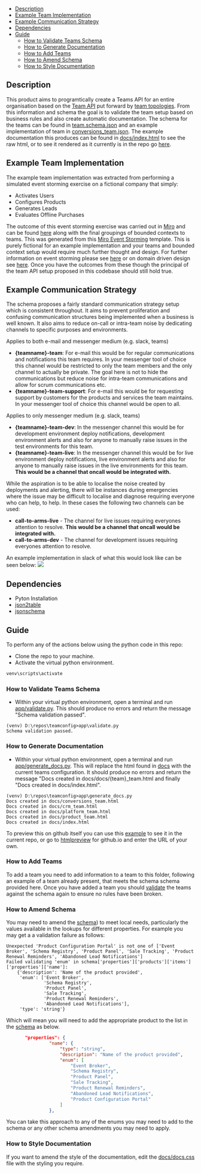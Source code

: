 - [Description](#description)
- [Example Team Implementation](#example-team-implementation)
- [Example Communication Strategy](#example-communication-strategy)
- [Dependencies](#dependencies)
- [Guide](#guide)
  - [How to Validate Teams Schema](#how-to-validate-teams-schema)
  - [How to Generate Documentation](#how-to-generate-documentation)
  - [How to Add Teams](#how-to-add-teams)
  - [How to Amend Schema](#how-to-amend-schema)
  - [How to Style Documentation](#how-to-style-documentation)

## Description

This product aims to programtically create a Teams API for an entire organisation based on the [Team API](https://github.com/TeamTopologies/Team-API-template) put forward by [team topologies](https://teamtopologies.com/).
From this information and schema the goal is to validate the team setup based on business rules and also create automatic documentation.
The schema for the teams can be found in [team.schema.json](/teams/schema/team.schema.json) and an example implementation of team in [conversions_team.json](/teams/conversions_team.json).
The example documentation this produces can be found in [docs/index.html](docs/index.html) to see the raw html, or to see it rendered as it currently is in the repo go [here](https://htmlpreview.github.io/?https://raw.githubusercontent.com/griff182uk/teamconfig/master/docs/index.html).

## Example Team Implementation

The example team implementation was extracted from performing a simulated event storming exercise on a fictional company that simply:

- Activates Users
- Configures Products
- Generates Leads
- Evaluates Offline Purchases

The outcome of this event storming exercise was carried out in [Miro](https://miro.com) and can be found [here](https://miro.com/app/board/o9J_l5MkTHM=/) along with the final groupings of bounded contexts to teams. This was generated from this [Miro Event Storming](https://miro.com/miroverse/event-storming/) template.
This is purely fictional for an example implementation and your teams and bounded context setup would require much further thought and design. For further information on event storming please see [here](https://www.eventstorming.com/) or on domain driven design see [here](https://martinfowler.com/bliki/DomainDrivenDesign.html). Once you have the outcomes from these though the principal of the team API setup proposed in this codebase should still hold true.

## Example Communication Strategy

The schema proposes a fairly standard communication strategy setup which is consistent throughout. It aims to prevent proliferation and confusing communication structures being implemented when a business is well known. It also aims to reduce on-call or intra-team noise by dedicating channels to specific purposes and environments.

Applies to both e-mail and messenger medium (e.g. slack, teams)

- **{teamname}-team**: For e-mail this would be for regular communications and notifications this team requires. In your messenger tool of choice this channel would be restricted to only the team members and the only channel to actually be private. The goal here is not to hide the communications but reduce noise for intra-team communications and allow for scrum communications etc.
- **{teamname}-team-support**: For e-mail this would be for requesting support by customers for the products and services the team maintains. In your messenger tool of choice this channel would be open to all.

Applies to only messenger medium (e.g. slack, teams)

- **{teamname}-team-dev**: In the messenger channel this would be for development environment deploy notifications, development environment alerts and also for anyone to manually raise issues in the test environments for this team.
- **{teamname}-team-live**: In the messenger channel this would be for live environment deploy notifications, live environment alerts and also for anyone to manually raise issues in the live environments for this team. **This would be a channel that oncall would be integrated with.**

While the aspiration is to be able to localise the noise created by deployments and alerting, there will be instances during emergencies where the issue may be difficult to localise and diagnose requiring everyone who can help, to help. In these cases the following two channels can be used:

- **call-to-arms-live** - The channel for live issues requiring everyones attention to resolve. **This would be a channel that oncall would be integrated with.**
- **call-to-arms-dev** - The channel for development issues requiring everyones attention to resolve.

An example implementation in slack of what this would look like can be seen below:
<img src="img/slack.png"/>

## Dependencies

- Pyton Installation
- [json2table](https://pypi.org/project/json2table/)
- [jsonschema](https://pypi.org/project/jsonschema/)

## Guide

To perform any of the actions below using the python code in this repo:

- Clone the repo to your machine.
- Activate the virtual python environment.

```bash
venv\scripts\activate
```

### How to Validate Teams Schema

- Within your virtual python environment, open a terminal and run [app/validate.py](app/validate.py). This should produce no errors and return the message "Schema validation passed".

```
(venv) D:\repos\teamconfig>app\validate.py      
Schema validation passed.
```

### How to Generate Documentation

- Within your virtual python environment, open a terminal and run [app/generate_docs.py](app/generate_docs.py). This will replace the html found in [docs](/docs) with the current teams configuration. It should produce no errors and return the message "Docs created in docs/docs/{team}_team.html and finally "Docs created in docs/index.html".

```
(venv) D:\repos\teamconfig>app\generate_docs.py 
Docs created in docs/conversions_team.html
Docs created in docs/crm_team.html
Docs created in docs/platform_team.html
Docs created in docs/product_team.html
Docs created in docs/index.html
```

To preview this on github itself you can use this [example](https://htmlpreview.github.io/?https://raw.githubusercontent.com/griff182uk/teamconfig/master/docs/docs.html) to see it in the current repo, or go to [htmlpreview](https://htmlpreview.github.io/) for github.io and enter the URL of your own.

### How to Add Teams

To add a team you need to add information to a team to this folder, following an example of a team already present, that meets the schema schema provided here.
Once you have added a team you should [validate](#how-to-validate-teams-schema) the teams against the schema again to ensure no rules have been broken.

### How to Amend Schema

You may need to amend the [schema](/teams/schema/team.schema.json)) to meet local needs, particularly the values available in the lookups for different properties.
For example you may get a a validation failure as follows:

```
Unexpected 'Product Configuration Portal' is not one of ['Event Broker', 'Schema Registry', 'Product Panel', 'Sale Tracking', 'Product Renewal Reminders', 'Abandoned Lead Notifications']
Failed validating 'enum' in schema['properties']['products']['items']['properties']['name']:
    {'description': 'Name of the product provided',
     'enum': ['Event Broker',
              'Schema Registry',
              'Product Panel',
              'Sale Tracking',
              'Product Renewal Reminders',
              'Abandoned Lead Notifications'],
     'type': 'string'}
```

Which will mean you will need to add the appropriate product to the list in the [schema](/teams/schema/team.schema.json) as below.

```json
       "properties": {
                "name": {
                    "type": "string",
                    "description": "Name of the product provided",
                    "enum": [
                        "Event Broker",
                        "Schema Registry",
                        "Product Panel",
                        "Sale Tracking",
                        "Product Renewal Reminders",
                        "Abandoned Lead Notifications",
                        "Product Configuration Portal"
                    ]
                },
```

You can take this approach to any of the enums you may need to add to the schema or any other schema amendments you may need to apply.

### How to Style Documentation

If you want to amend the style of the documentation, edit the [docs/docs.css](docs/docs.css) file with the styling you require.
